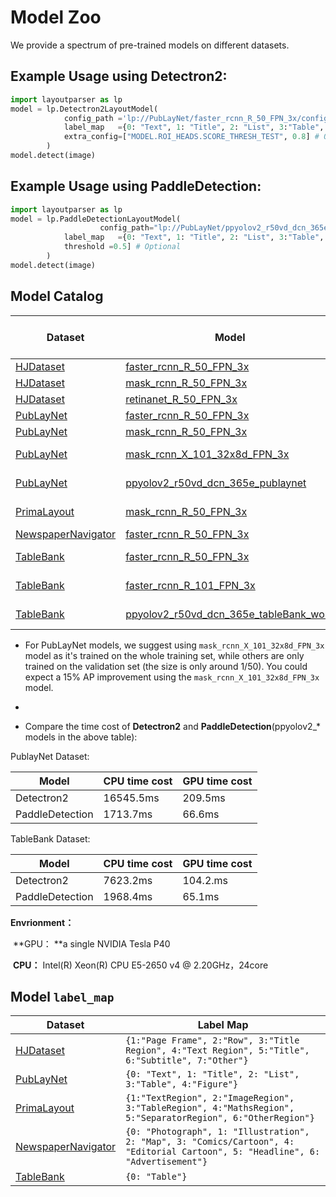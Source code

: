 # Model Zoo

We provide a spectrum of pre-trained models on different datasets.

## Example Usage using Detectron2: 

```python
import layoutparser as lp
model = lp.Detectron2LayoutModel(
            config_path ='lp://PubLayNet/faster_rcnn_R_50_FPN_3x/config', # In model catalog
            label_map   ={0: "Text", 1: "Title", 2: "List", 3:"Table", 4:"Figure"}, # In model`label_map`
            extra_config=["MODEL.ROI_HEADS.SCORE_THRESH_TEST", 0.8] # Optional
        )
model.detect(image)
```

## Example  Usage using PaddleDetection: 

```python
import layoutparser as lp
model = lp.PaddleDetectionLayoutModel(
  					config_path="lp://PubLayNet/ppyolov2_r50vd_dcn_365e_publaynet/config", # In model catalog
            label_map   ={0: "Text", 1: "Title", 2: "List", 3:"Table", 4:"Figure"}, # In model`label_map`
            threshold =0.5] # Optional
        )
model.detect(image)
```

## Model Catalog

| Dataset                                                      | Model                                                        | Config Path                                                  | Eval Result (mAP)                                            |
| ------------------------------------------------------------ | ------------------------------------------------------------ | ------------------------------------------------------------ | ------------------------------------------------------------ |
| [HJDataset](https://dell-research-harvard.github.io/HJDataset/) | [faster_rcnn_R_50_FPN_3x](https://www.dropbox.com/s/j4yseny2u0hn22r/config.yml?dl=1) | lp://HJDataset/faster_rcnn_R_50_FPN_3x/config                |                                                              |
| [HJDataset](https://dell-research-harvard.github.io/HJDataset/) | [mask_rcnn_R_50_FPN_3x](https://www.dropbox.com/s/4jmr3xanmxmjcf8/config.yml?dl=1) | lp://HJDataset/mask_rcnn_R_50_FPN_3x/config                  |                                                              |
| [HJDataset](https://dell-research-harvard.github.io/HJDataset/) | [retinanet_R_50_FPN_3x](https://www.dropbox.com/s/z8a8ywozuyc5c2x/config.yml?dl=1) | lp://HJDataset/retinanet_R_50_FPN_3x/config                  |                                                              |
| [PubLayNet](https://github.com/ibm-aur-nlp/PubLayNet)        | [faster_rcnn_R_50_FPN_3x](https://www.dropbox.com/s/f3b12qc4hc0yh4m/config.yml?dl=1) | lp://PubLayNet/faster_rcnn_R_50_FPN_3x/config                |                                                              |
| [PubLayNet](https://github.com/ibm-aur-nlp/PubLayNet)        | [mask_rcnn_R_50_FPN_3x](https://www.dropbox.com/s/u9wbsfwz4y0ziki/config.yml?dl=1) | lp://PubLayNet/mask_rcnn_R_50_FPN_3x/config                  |                                                              |
| [PubLayNet](https://github.com/ibm-aur-nlp/PubLayNet)        | [mask_rcnn_X_101_32x8d_FPN_3x](https://www.dropbox.com/s/nau5ut6zgthunil/config.yaml?dl=1) | lp://PubLayNet/mask_rcnn_X_101_32x8d_FPN_3x/config           | 88.98 [eval.csv](https://www.dropbox.com/s/15ytg3fzmc6l59x/eval.csv?dl=0) |
| [PubLayNet](https://github.com/ibm-aur-nlp/PubLayNet)        | [ppyolov2_r50vd_dcn_365e_publaynet](https://paddle-model-ecology.bj.bcebos.com/model/layout-parser/ppyolov2_r50vd_dcn_365e_publaynet.tar) | lp://PubLayNet/ppyolov2_r50vd_dcn_365e_publaynet/config      | 93.6 [eval.csv](https://paddle-model-ecology.bj.bcebos.com/model/layout-parser/eval_publaynet.csv) |
| [PrimaLayout](https://www.primaresearch.org/dataset/)        | [mask_rcnn_R_50_FPN_3x](https://www.dropbox.com/s/yc92x97k50abynt/config.yaml?dl=1) | lp://PrimaLayout/mask_rcnn_R_50_FPN_3x/config                | 69.35 [eval.csv](https://www.dropbox.com/s/9uuql57uedvb9mo/eval.csv?dl=0) |
| [NewspaperNavigator](https://news-navigator.labs.loc.gov/)   | [faster_rcnn_R_50_FPN_3x](https://www.dropbox.com/s/wnido8pk4oubyzr/config.yml?dl=1) | lp://NewspaperNavigator/faster_rcnn_R_50_FPN_3x/config       |                                                              |
| [TableBank](https://doc-analysis.github.io/tablebank-page/index.html) | [faster_rcnn_R_50_FPN_3x](https://www.dropbox.com/s/7cqle02do7ah7k4/config.yaml?dl=1) | lp://TableBank/faster_rcnn_R_50_FPN_3x/config                | 89.78 [eval.csv](https://www.dropbox.com/s/1uwnz58hxf96iw2/eval.csv?dl=0) |
| [TableBank](https://doc-analysis.github.io/tablebank-page/index.html) | [faster_rcnn_R_101_FPN_3x](https://www.dropbox.com/s/h63n6nv51kfl923/config.yaml?dl=1) | lp://TableBank/faster_rcnn_R_101_FPN_3x/config               | 91.26 [eval.csv](https://www.dropbox.com/s/e1kq8thkj2id1li/eval.csv?dl=0) |
| [TableBank](https://doc-analysis.github.io/tablebank-page/index.html) | [ppyolov2_r50vd_dcn_365e_tableBank_word](https://paddle-model-ecology.bj.bcebos.com/model/layout-parser/ppyolov2_r50vd_dcn_365e_tableBank_word.tar) | lp://TableBank/ppyolov2_r50vd_dcn_365e_tableBank_word/config | 96.2 [eval.csv](https://paddle-model-ecology.bj.bcebos.com/model/layout-parser/eval_tablebank.csv) |

* For PubLayNet models, we suggest using `mask_rcnn_X_101_32x8d_FPN_3x` model as it's trained on the whole training set, while others are only trained on the validation set (the size is only around 1/50). You could expect a 15% AP improvement using the `mask_rcnn_X_101_32x8d_FPN_3x` model.
* []()

* Compare the time cost  of **Detectron2** and **PaddleDetection**(ppyolov2_* models in the above table):

PublayNet Dataset:

| Model           | CPU time cost | GPU time cost |
| --------------- | ------------- | ------------- |
| Detectron2      | 16545.5ms     | 209.5ms       |
| PaddleDetection | 1713.7ms      | 66.6ms        |

TableBank Dataset:

| Model           | CPU time cost | GPU time cost |
| --------------- | ------------- | ------------- |
| Detectron2      | 7623.2ms      | 104.2.ms      |
| PaddleDetection | 1968.4ms      | 65.1ms        |

**Envrionment：**	

​	**GPU： **a single NVIDIA Tesla P40

​	**CPU：**  Intel(R) Xeon(R) CPU E5-2650 v4 @ 2.20GHz，24core

## Model `label_map`

| Dataset                                                      | Label Map                                                    |
| ------------------------------------------------------------ | ------------------------------------------------------------ |
| [HJDataset](https://dell-research-harvard.github.io/HJDataset/) | `{1:"Page Frame", 2:"Row", 3:"Title Region", 4:"Text Region", 5:"Title", 6:"Subtitle", 7:"Other"}` |
| [PubLayNet](https://github.com/ibm-aur-nlp/PubLayNet)        | `{0: "Text", 1: "Title", 2: "List", 3:"Table", 4:"Figure"}`     |
| [PrimaLayout](https://www.primaresearch.org/dataset/)        | `{1:"TextRegion", 2:"ImageRegion", 3:"TableRegion", 4:"MathsRegion", 5:"SeparatorRegion", 6:"OtherRegion"}` |
| [NewspaperNavigator](https://news-navigator.labs.loc.gov/)        | `{0: "Photograph", 1: "Illustration", 2: "Map", 3: "Comics/Cartoon", 4: "Editorial Cartoon", 5: "Headline", 6: "Advertisement"}` |
| [TableBank](https://doc-analysis.github.io/tablebank-page/index.html)         | `{0: "Table"}` |
